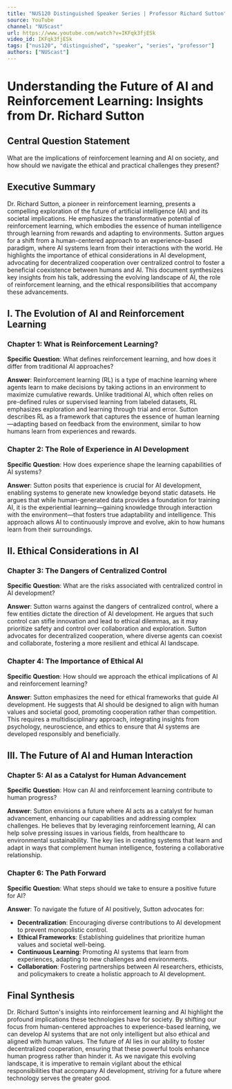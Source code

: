 ```yaml
---
title: "NUS120 Distinguished Speaker Series | Professor Richard Sutton"
source: YouTube
channel: "NUScast"
url: https://www.youtube.com/watch?v=IKFqk3fjESk
video_id: IKFqk3fjESk
tags: ["nus120", "distinguished", "speaker", "series", "professor"]
authors: ["NUScast"]
---
```


# Understanding the Future of AI and Reinforcement Learning: Insights from Dr. Richard Sutton

## Central Question Statement

What are the implications of reinforcement learning and AI on society, and how should we navigate the ethical and practical challenges they present?

## Executive Summary

Dr. Richard Sutton, a pioneer in reinforcement learning, presents a compelling exploration of the future of artificial intelligence (AI) and its societal implications. He emphasizes the transformative potential of reinforcement learning, which embodies the essence of human intelligence through learning from rewards and adapting to environments. Sutton argues for a shift from a human-centered approach to an experience-based paradigm, where AI systems learn from their interactions with the world. He highlights the importance of ethical considerations in AI development, advocating for decentralized cooperation over centralized control to foster a beneficial coexistence between humans and AI. This document synthesizes key insights from his talk, addressing the evolving landscape of AI, the role of reinforcement learning, and the ethical responsibilities that accompany these advancements.

## I. The Evolution of AI and Reinforcement Learning

### Chapter 1: What is Reinforcement Learning?

**Specific Question**: What defines reinforcement learning, and how does it differ from traditional AI approaches?

**Answer**: Reinforcement learning (RL) is a type of machine learning where agents learn to make decisions by taking actions in an environment to maximize cumulative rewards. Unlike traditional AI, which often relies on pre-defined rules or supervised learning from labeled datasets, RL emphasizes exploration and learning through trial and error. Sutton describes RL as a framework that captures the essence of human learning—adapting based on feedback from the environment, similar to how humans learn from experiences and rewards.

### Chapter 2: The Role of Experience in AI Development

**Specific Question**: How does experience shape the learning capabilities of AI systems?

**Answer**: Sutton posits that experience is crucial for AI development, enabling systems to generate new knowledge beyond static datasets. He argues that while human-generated data provides a foundation for training AI, it is the experiential learning—gaining knowledge through interaction with the environment—that fosters true adaptability and intelligence. This approach allows AI to continuously improve and evolve, akin to how humans learn from their surroundings.

## II. Ethical Considerations in AI

### Chapter 3: The Dangers of Centralized Control

**Specific Question**: What are the risks associated with centralized control in AI development?

**Answer**: Sutton warns against the dangers of centralized control, where a few entities dictate the direction of AI development. He argues that such control can stifle innovation and lead to ethical dilemmas, as it may prioritize safety and control over collaboration and exploration. Sutton advocates for decentralized cooperation, where diverse agents can coexist and collaborate, fostering a more resilient and ethical AI landscape.

### Chapter 4: The Importance of Ethical AI

**Specific Question**: How should we approach the ethical implications of AI and reinforcement learning?

**Answer**: Sutton emphasizes the need for ethical frameworks that guide AI development. He suggests that AI should be designed to align with human values and societal good, promoting cooperation rather than competition. This requires a multidisciplinary approach, integrating insights from psychology, neuroscience, and ethics to ensure that AI systems are developed responsibly and beneficially.

## III. The Future of AI and Human Interaction

### Chapter 5: AI as a Catalyst for Human Advancement

**Specific Question**: How can AI and reinforcement learning contribute to human progress?

**Answer**: Sutton envisions a future where AI acts as a catalyst for human advancement, enhancing our capabilities and addressing complex challenges. He believes that by leveraging reinforcement learning, AI can help solve pressing issues in various fields, from healthcare to environmental sustainability. The key lies in creating systems that learn and adapt in ways that complement human intelligence, fostering a collaborative relationship.

### Chapter 6: The Path Forward

**Specific Question**: What steps should we take to ensure a positive future for AI?

**Answer**: To navigate the future of AI positively, Sutton advocates for:

- **Decentralization**: Encouraging diverse contributions to AI development to prevent monopolistic control.
- **Ethical Frameworks**: Establishing guidelines that prioritize human values and societal well-being.
- **Continuous Learning**: Promoting AI systems that learn from experiences, adapting to new challenges and environments.
- **Collaboration**: Fostering partnerships between AI researchers, ethicists, and policymakers to create a holistic approach to AI development.

## Final Synthesis

Dr. Richard Sutton's insights into reinforcement learning and AI highlight the profound implications these technologies have for society. By shifting our focus from human-centered approaches to experience-based learning, we can develop AI systems that are not only intelligent but also ethical and aligned with human values. The future of AI lies in our ability to foster decentralized cooperation, ensuring that these powerful tools enhance human progress rather than hinder it. As we navigate this evolving landscape, it is imperative to remain vigilant about the ethical responsibilities that accompany AI development, striving for a future where technology serves the greater good.
